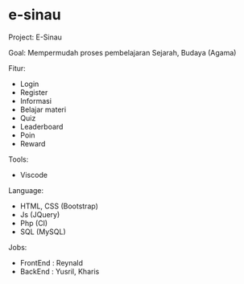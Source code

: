 # e-sinau
Project: E-Sinau

Goal: Mempermudah proses pembelajaran Sejarah, Budaya (Agama)

Fitur: 
- Login 
- Register
- Informasi
- Belajar materi
- Quiz
- Leaderboard
- Poin
- Reward

Tools: 
- Viscode

Language:
- HTML, CSS (Bootstrap)
- Js (JQuery)
- Php (CI)
- SQL (MySQL)

Jobs:
- FrontEnd : Reynald 
- BackEnd : Yusril, Kharis
